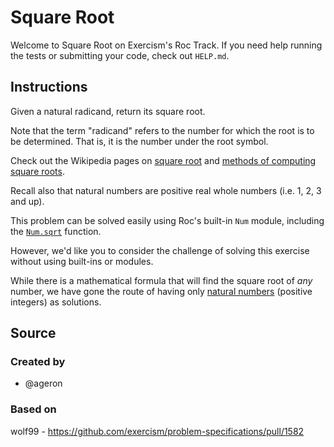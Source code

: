 # Square Root

Welcome to Square Root on Exercism's Roc Track.
If you need help running the tests or submitting your code, check out `HELP.md`.

## Instructions

Given a natural radicand, return its square root.

Note that the term "radicand" refers to the number for which the root is to be determined.
That is, it is the number under the root symbol.

Check out the Wikipedia pages on [square root][square-root] and [methods of computing square roots][computing-square-roots].

Recall also that natural numbers are positive real whole numbers (i.e. 1, 2, 3 and up).

[square-root]: https://en.wikipedia.org/wiki/Square_root
[computing-square-roots]: https://en.wikipedia.org/wiki/Methods_of_computing_square_roots

This problem can be solved easily using Roc's built-in `Num` module, including the [`Num.sqrt`][sqrt] function.

However, we'd like you to consider the challenge of solving this exercise without using built-ins or modules.

While there is a mathematical formula that will find the square root of _any_ number, we have gone the route of having only [natural numbers][natural-number] (positive integers) as solutions.

[sqrt]: https://www.roc-lang.org/builtins/Num#sqrt
[natural-number]: https://en.wikipedia.org/wiki/Natural_number

## Source

### Created by

- @ageron

### Based on

wolf99 - https://github.com/exercism/problem-specifications/pull/1582